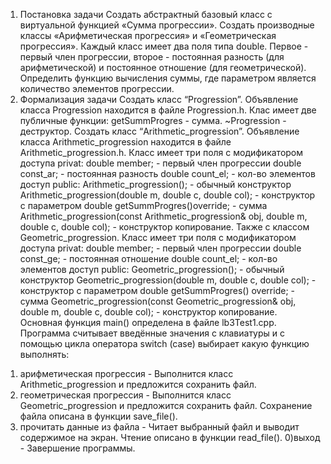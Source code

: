 1. Постановка задачи
Создать абстрактный базовый класс с виртуальной функцией «Сумма
прогрессии». Создать производные классы «Арифметическая прогрессия» и
«Геометрическая прогрессия». Каждый класс имеет два поля типа double. Первое -
первый член прогрессии, второе - постоянная разность (для арифметической) и
постоянное отношение (для геометрической). Определить функцию вычисления
суммы, где параметром является количество элементов прогрессии.
2. Формализация задачи
Создать класс “Progression”. Объявление класса Progression находится в файле
Progression.h.
Клас имеет две публичные функции:
getSummProgres - сумма.
~Progression - деструктор.
Создать класс “Arithmetic_progression”. Объявление класса
Arithmetic_progression находится в файле Arithmetic_progression.h.
Класс имеет три поля с модификатором доступа privat:
double member; - первый член прогрессии
double const_ar; - постоянная разность
double count_el; - кол-во элементов
доступ public:
Arithmetic_progression(); - обычный конструктор
Arithmetic_progression(double m, double c, double col); - конструктор с
параметром
double getSummProgres()override; - сумма
Arithmetic_progression(const Arithmetic_progression& obj, double m, double c,
double col); - конструктор копирование.
Также с классом Geometric_progression.
Класс имеет три поля с модификатором доступа privat:
double member; - первый член прогрессии
double const_ge; - постоянная отношение
double count_el; - кол-во элементов
доступ public:
Geometric_progression(); - обычный конструктор
Geometric_progression(double m, double c, double col); - конструктор с
параметром
double getSummProgres() override; - сумма
Geometric_progression(const Geometric_progression& obj, double m, double c,
double col); - конструктор копирование.
Основная функция main() определена в файле lb3Test1.cpp. Программа
считывает введённые значения с клавиатуры и с помощью цикла оператора switch
(case) выбирает какую функцию выполнять:
1) арифметическая прогрессия - Выполнится класс Arithmetic_progression и
предложится сохранить файл.
2) геометрическая прогрессия - Выполнится класс Geometric_progression и
предложится сохранить файл. Сохранение файла описана в функции save_file().
3) прочитать данные из файла - Читает выбранный файл и выводит содержимое
на экран. Чтение описано в функции read_file().
0)выход - Завершение программы.
